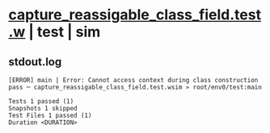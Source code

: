 # [capture_reassigable_class_field.test.w](../../../../../examples/tests/valid/capture_reassigable_class_field.test.w) | test | sim

## stdout.log
```log
[ERROR] main | Error: Cannot access context during class construction
pass ─ capture_reassigable_class_field.test.wsim » root/env0/test:main

Tests 1 passed (1)
Snapshots 1 skipped
Test Files 1 passed (1)
Duration <DURATION>
```

